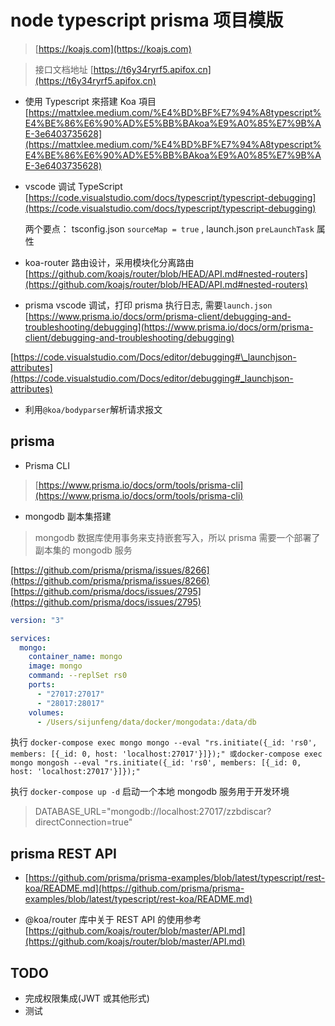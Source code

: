 # node typescript prisma 项目模版

> [https://koajs.com](https://koajs.com)

> 接口文档地址 [https://t6y34ryrf5.apifox.cn](https://t6y34ryrf5.apifox.cn)

- 使用 Typescript 來搭建 Koa 項目 [https://mattxlee.medium.com/%E4%BD%BF%E7%94%A8typescript%E4%BE%86%E6%90%AD%E5%BB%BAkoa%E9%A0%85%E7%9B%AE-3e6403735628](https://mattxlee.medium.com/%E4%BD%BF%E7%94%A8typescript%E4%BE%86%E6%90%AD%E5%BB%BAkoa%E9%A0%85%E7%9B%AE-3e6403735628)

- vscode 调试 TypeScript [https://code.visualstudio.com/docs/typescript/typescript-debugging](https://code.visualstudio.com/docs/typescript/typescript-debugging)

  两个要点： tsconfig.json `sourceMap = true` , launch.json `preLaunchTask` 属性

- koa-router 路由设计，采用模块化分离路由 [https://github.com/koajs/router/blob/HEAD/API.md#nested-routers](https://github.com/koajs/router/blob/HEAD/API.md#nested-routers)

- prisma vscode 调试，打印 prisma 执行日志, 需要`launch.json` [https://www.prisma.io/docs/orm/prisma-client/debugging-and-troubleshooting/debugging](https://www.prisma.io/docs/orm/prisma-client/debugging-and-troubleshooting/debugging)

[https://code.visualstudio.com/Docs/editor/debugging#\_launchjson-attributes](https://code.visualstudio.com/Docs/editor/debugging#_launchjson-attributes)

- 利用`@koa/bodyparser`解析请求报文

## prisma

- Prisma CLI

> [https://www.prisma.io/docs/orm/tools/prisma-cli](https://www.prisma.io/docs/orm/tools/prisma-cli)

- mongodb 副本集搭建

> mongodb 数据库使用事务来支持嵌套写入，所以 prisma 需要一个部署了副本集的 mongodb 服务

[https://github.com/prisma/prisma/issues/8266](https://github.com/prisma/prisma/issues/8266) [https://github.com/prisma/docs/issues/2795](https://github.com/prisma/docs/issues/2795)

```yml
version: "3"

services:
  mongo:
    container_name: mongo
    image: mongo
    command: --replSet rs0
    ports:
      - "27017:27017"
      - "28017:28017"
    volumes:
      - /Users/sijunfeng/data/docker/mongodata:/data/db
```

执行 `docker-compose exec mongo mongo --eval "rs.initiate({_id: 'rs0', members: [{_id: 0, host: 'localhost:27017'}]});" 或docker-compose exec mongo mongosh --eval "rs.initiate({_id: 'rs0', members: [{_id: 0, host: 'localhost:27017'}]});"`

执行 `docker-compose up -d` 启动一个本地 mongodb 服务用于开发环境

> DATABASE_URL="mongodb://localhost:27017/zzbdiscar?directConnection=true"

## prisma REST API

- [https://github.com/prisma/prisma-examples/blob/latest/typescript/rest-koa/README.md](https://github.com/prisma/prisma-examples/blob/latest/typescript/rest-koa/README.md)

- @koa/router 库中关于 REST API 的使用参考 [https://github.com/koajs/router/blob/master/API.md](https://github.com/koajs/router/blob/master/API.md)

## TODO

- 完成权限集成(JWT 或其他形式)
- 测试
